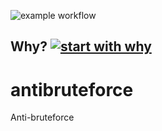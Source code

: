 ![example workflow](https://github.com/<OWNER>/<REPOSITORY>/actions/workflows/<WORKFLOW_FILE>/badge.svg)

## Why? [![start with why](https://img.shields.io/badge/start%20with-why%3F-brightgreen.svg?style=flat)](https://www.ted.com/talks/simon_sinek_how_great_leaders_inspire_action)


# antibruteforce
Anti-bruteforce
